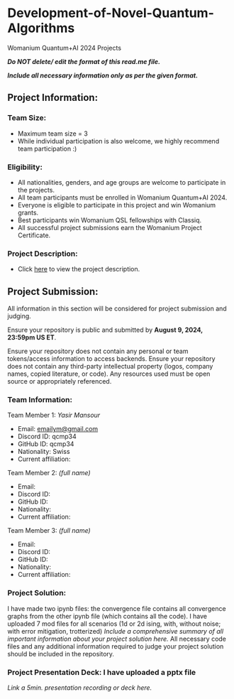 # Development-of-Novel-Quantum-Algorithms
Womanium Quantum+AI 2024 Projects

_**Do NOT delete/ edit the format of this read.me file.**_

_**Include all necessary information only as per the given format.**_

## Project Information:

### Team Size:
  - Maximum team size = 3
  - While individual participation is also welcome, we highly recommend team participation :)

### Eligibility:
  - All nationalities, genders, and age groups are welcome to participate in the projects.
  - All team participants must be enrolled in Womanium Quantum+AI 2024.
  - Everyone is eligible to participate in this project and win Womanium grants.
  - Best participants win Womanium QSL fellowships with Classiq.
  - All successful project submissions earn the Womanium Project Certificate.

### Project Description:
  - Click [here](https://drive.google.com/file/d/1PGNUShboB4ik_JHZGcIPTh3KYi-aajzp/view?usp=sharing) to view the project description.

## Project Submission:
All information in this section will be considered for project submission and judging.

Ensure your repository is public and submitted by **August 9, 2024, 23:59pm US ET**.

Ensure your repository does not contain any personal or team tokens/access information to access backends. Ensure your repository does not contain any third-party intellectual property (logos, company names, copied literature, or code). Any resources used must be open source or appropriately referenced.

### Team Information:
Team Member 1: _Yasir Mansour_
 - Email: emailym@gmail.com
 - Discord ID: qcmp34
 - GitHub ID: qcmp34
 - Nationality: Swiss
 - Current affiliation:

Team Member 2: _(full name)_
 - Email:
 - Discord ID:
 - GitHub ID:
 - Nationality:
 - Current affiliation:

Team Member 3: _(full name)_
 - Email:
 - Discord ID:
 - GitHub ID:
 - Nationality:
 - Current affiliation:

### Project Solution:
I have made two ipynb files: the convergence file contains all convergence graphs from the other ipynb file (which contains all the code).
I have uploaded 7 mod files for all scenarios (1d or 2d ising, with, without noise; with error mitigation, trotterized)
_Include a comprehensive summary of all important information about your project solution here._
All necessary code files and any additional information required to judge your project solution should be included in the repository. 

### Project Presentation Deck: I have uploaded a pptx file
_Link a 5min. presentation recording or deck here._

